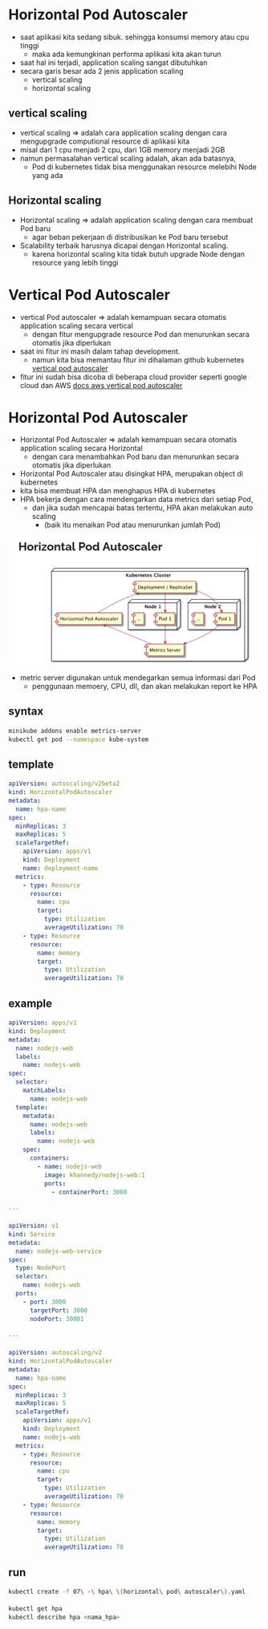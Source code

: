 # Horizontal Pod Autoscaler
- saat aplikasi kita sedang sibuk. sehingga konsumsi memory atau cpu tinggi
  - maka ada kemungkinan performa aplikasi kita akan turun
- saat hal ini terjadi, application scaling sangat dibutuhkan
- secara garis besar ada 2 jenis application scaling
  - vertical scaling
  - horizontal scaling

## vertical scaling
- vertical scaling => adalah cara application scaling dengan cara mengupgrade computional resource di aplikasi kita
- misal dari 1 cpu menjadi 2 cpu, dari 1GB memory menjadi 2GB
- namun permasalahan vertical scaling adalah, akan ada batasnya, 
  - Pod di kubernetes tidak bisa menggunakan resource melebihi Node yang ada 

## Horizontal scaling
- Horizontal scaling => adalah application scaling dengan cara membuat Pod baru
  - agar beban pekerjaan di distribusikan ke Pod baru tersebut
- Scalability terbaik harusnya dicapai dengan Horizontal scaling.
  - karena horizontal scaling kita tidak butuh upgrade Node dengan resource yang lebih tinggi

# Vertical Pod Autoscaler
- vertical Pod autoscaler => adalah kemampuan secara otomatis application scaling secara vertical
  - dengan fitur mengupgrade resource Pod dan menurunkan secara otomatis jika diperlukan
- saat ini fitur ini masih dalam tahap development.
  - namun kita bisa memantau fitur ini dihalaman github kubernetes
    [vertical pod autoscaler](https://github.com/kubernetes/autoscaler/tree/master/vertical-pod-autoscaler)
- fitur ini sudah bisa dicoba di beberapa cloud provider seperti google cloud dan AWS
  [docs aws vertical pod autoscaler](https://docs.aws.amazon.com/eks/latest/userguide/vertical-pod-autoscaler.html)

# Horizontal Pod Autoscaler
- Horizontal Pod Autoscaler => adalah kemampuan secara otomatis application scaling secara Horizontal
  - dengan cara menambahkan Pod baru dan menurunkan secara otomatis jika diperlukan 
- Horizontal Pod Autoscaler atau disingkat HPA, merupakan object di kubernetes
- kita bisa membuat HPA dan menghapus HPA di kubernetes
- HPA bekerja dengan cara mendengarkan data metrics dari setiap Pod,
  - dan jika sudah mencapai batas tertentu, HPA akan melakukan auto scaling
    - (baik itu menaikan Pod atau menurunkan jumlah Pod)

![alt text](docs/images/image-3.png)

- metric server digunakan untuk mendegarkan semua informasi dari Pod
  - penggunaan memoery, CPU, dll, dan akan melakukan report ke HPA

## syntax
```bash
minikube addons enable metrics-server
kubectl get pod --namespace kube-system
```

## template
```yaml
apiVersion: autoscaling/v2beta2
kind: HorizontalPodAutoscaler
metadata:
  name: hpa-name
spec:
  minReplicas: 3
  maxReplicas: 5
  scaleTargetRef:
    apiVersion: apps/v1
    kind: Deployment
    name: deployment-name
  metrics:
    - type: Resource
      resource:
        name: cpu
        target:
          type: Utilization
          averageUtilization: 70
    - type: Resource
      resource:
        name: memory
        target:
          type: Utilization
          averageUtilization: 70
```

## example
```yaml
apiVersion: apps/v1
kind: Deployment
metadata:
  name: nodejs-web
  labels:
    name: nodejs-web
spec:
  selector:
    matchLabels:
      name: nodejs-web
  template:
    metadata:
      name: nodejs-web
      labels:
        name: nodejs-web
    spec:
      containers:
        - name: nodejs-web
          image: khannedy/nodejs-web:1
          ports:
            - containerPort: 3000

---

apiVersion: v1
kind: Service
metadata:
  name: nodejs-web-service
spec:
  type: NodePort
  selector:
    name: nodejs-web
  ports:
    - port: 3000
      targetPort: 3000
      nodePort: 30001

---

apiVersion: autoscaling/v2
kind: HorizontalPodAutoscaler
metadata:
  name: hpa-name
spec:
  minReplicas: 3
  maxReplicas: 5
  scaleTargetRef:
    apiVersion: apps/v1
    kind: Deployment
    name: nodejs-web
  metrics:
    - type: Resource
      resource:
        name: cpu
        target:
          type: Utilization
          averageUtilization: 70
    - type: Resource
      resource:
        name: memory
        target:
          type: Utilization
          averageUtilization: 70
```

## run
```bash
kubectl create -f 07\ -\ hpa\ \(horizontal\ pod\ autoscaler\).yaml

kubectl get hpa
kubectl describe hpa <nama_hpa>
```
